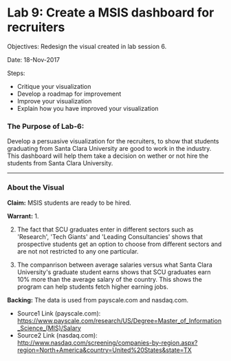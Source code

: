 # Lab 9: Create a MSIS dashboard for recruiters

Objectives: Redesign the visual created in lab session 6.

Date: 18-Nov-2017


Steps:

* Critique your visualization
* Develop a roadmap for improvement
* Improve your visualization
* Explain how you have improved your visualization

### The Purpose of Lab-6:
Develop a persuasive visualization for the recruiters, to show that students graduating from Santa Clara University are good to work in the industry. This dashboard will help them take a decision on wether or not hire the students from Santa Clara University. 
***

###  About the Visual

**Claim:** MSIS students are ready to be hired.

**Warrant:** 
1.

2. The fact that SCU graduates enter in different sectors such as 'Research', 'Tech Giants' and 'Leading Consultancies' shows that prospective students get an option to choose from different sectors and are not not restricted to any one particular.

3. The companrison between average salaries versus what Santa Clara University's graduate student earns shows that SCU graduates earn 10% more than the average salary of the country. This shows the program can help students fetch higher earning jobs.

**Backing:**  The data is used from payscale.com and nasdaq.com.
* Source1 Link (payscale.com): https://www.payscale.com/research/US/Degree=Master_of_Information_Science_(MIS)/Salary
* Source2 Link (nasdaq.com): http://www.nasdaq.com/screening/companies-by-region.aspx?region=North+America&country=United%20States&state=TX
